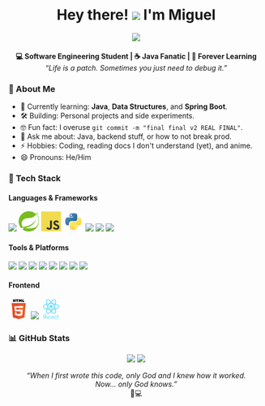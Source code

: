 <h1 align="center">
  Hey there! <img src="https://user-images.githubusercontent.com/1303154/88677602-1635ba80-d120-11ea-84d8-d263ba5fc3c0.gif" width="28px"> I'm Miguel
</h1>

<p align="center">
  <img src="https://media.tenor.com/2HQKrBsGYJUAAAAM/son-goku.gif" width="180" /><br><br>
  <strong>💻 Software Engineering Student | ☕ Java Fanatic | 🌱 Forever Learning</strong><br>
  <em>“Life is a patch. Sometimes you just need to debug it.”</em>
</p>

### 🌱 About Me

- 🔭 Currently learning: **Java**, **Data Structures**, and **Spring Boot**.
- 🛠️ Building: Personal projects and side experiments.
- 🤓 Fun fact: I overuse `git commit -m "final final v2 REAL FINAL"`.
- 💬 Ask me about: Java, backend stuff, or how to not break prod.
- ⚡ Hobbies: Coding, reading docs I don't understand (yet), and anime.
- 😄 Pronouns: He/Him

### 🚀 Tech Stack

#### Languages & Frameworks
<p align="left">
  <img src="https://www.vectorlogo.zone/logos/java/java-vertical.svg" width="40" />
  <img src="https://raw.githubusercontent.com/devicons/devicon/master/icons/spring/spring-original.svg" width="40" />
  <img src="https://raw.githubusercontent.com/devicons/devicon/master/icons/javascript/javascript-original.svg" width="40" />
  <img src="https://raw.githubusercontent.com/devicons/devicon/master/icons/python/python-original.svg" width="40" />
  <img src="https://raw.githubusercontent.com/coderjojo/coderjojo/master/img/cpp.png" width="40" />
  <img src="https://www.vectorlogo.zone/logos/php/php-ar21.svg" width="40" />
  <img src="https://www.vectorlogo.zone/logos/r-project/r-project-icon.svg" width="40" />
</p>

#### Tools & Platforms
<p align="left">
  <img src="https://www.vectorlogo.zone/logos/mysql/mysql-ar21.svg" width="40" />
  <img src="https://www.vectorlogo.zone/logos/mongodb/mongodb-icon.svg" width="40" />
  <img src="https://www.vectorlogo.zone/logos/sqlite/sqlite-icon.svg" width="40" />
  <img src="https://www.vectorlogo.zone/logos/android/android-icon.svg" width="40" />
  <img src="https://www.vectorlogo.zone/logos/git-scm/git-scm-icon.svg" width="40" />
  <img src="https://www.vectorlogo.zone/logos/visualstudio_code/visualstudio_code-icon.svg" width="40" />
  <img src="https://www.vectorlogo.zone/logos/linux/linux-icon.svg" width="40" />
  <img src="https://www.vectorlogo.zone/logos/heroku/heroku-icon.svg" width="40" />
</p>

#### Frontend
<p align="left">
  <img src="https://raw.githubusercontent.com/devicons/devicon/master/icons/html5/html5-original-wordmark.svg" width="40" />
  <img src="https://www.vectorlogo.zone/logos/getbootstrap/getbootstrap-icon.svg" width="40" />
  <img src="https://raw.githubusercontent.com/devicons/devicon/master/icons/react/react-original-wordmark.svg" width="40" />
</p>

### 📊 GitHub Stats

<p align="center">
  <img src="https://github-readme-stats.vercel.app/api?username=HydraMi&theme=tokyonight&show_icons=true" width="48%" />
  <img src="https://github-readme-stats.vercel.app/api/top-langs/?username=HydraMi&theme=tokyonight&layout=compact" width="48%" />
</p>
 
<p align="center">
  <em>“When I first wrote this code, only God and I knew how it worked.<br>
  Now… only God knows.”</em><br>
  🙈💻
</p>

